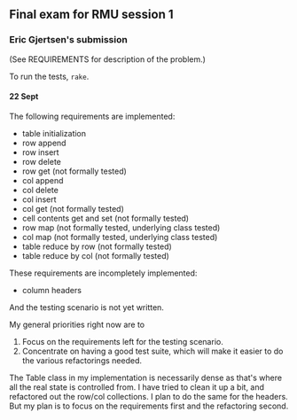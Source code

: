 ## Final exam for RMU session 1
### Eric Gjertsen's submission

(See REQUIREMENTS for description of the problem.)

To run the tests, `rake`.

#### 22 Sept

The following requirements are implemented:

- table initialization
- row append
- row insert
- row delete
- row get (not formally tested)
- col append
- col delete
- col insert
- col get (not formally tested)
- cell contents get and set (not formally tested)
- row map (not formally tested, underlying class tested)
- col map (not formally tested, underlying class tested)
- table reduce by row (not formally tested)
- table reduce by col (not formally tested)

These requirements are incompletely implemented:

- column headers

And the testing scenario is not yet written.


My general priorities right now are to 

1. Focus on the requirements left for the testing scenario.
2. Concentrate on having a good test suite, which will make it easier to do the various refactorings needed.  

The Table class in my implementation is necessarily dense as that's where all the real state is controlled from.  I have tried to clean it up a bit, and refactored out the row/col collections.  I plan to do the same for the headers.  But my plan is to focus on the requirements first and the refactoring second.


